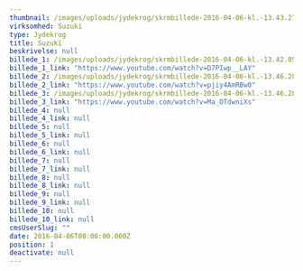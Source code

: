 ```yaml
---
thumbnail: /images/uploads/jydekrog/skrmbillede-2016-04-06-kl.-13.43.27.png
virksomhed: Suzuki
type: Jydekrog
title: Suzuki
beskrivelse: null
billede_1: /images/uploads/jydekrog/skrmbillede-2016-04-06-kl.-13.42.05.png
billede_1_link: "https://www.youtube.com/watch?v=D7PIwp__LAY"
billede_2: /images/uploads/jydekrog/skrmbillede-2016-04-06-kl.-13.46.28.png
billede_2_link: "https://www.youtube.com/watch?v=pjiy4AmRBw0"
billede_3: /images/uploads/jydekrog/skrmbillede-2016-04-06-kl.-13.46.28.png
billede_3_link: "https://www.youtube.com/watch?v=Ma_OTdwniXs"
billede_4: null
billede_4_link: null
billede_5: null
billede_5_link: null
billede_6: null
billede_6_link: null
billede_7: null
billede_7_link: null
billede_8: null
billede_8_link: null
billede_9: null
billede_9_link: null
billede_10: null
billede_10_link: null
cmsUserSlug: ""
date: 2016-04-06T00:00:00.000Z
position: 1
deactivate: null
---
```


